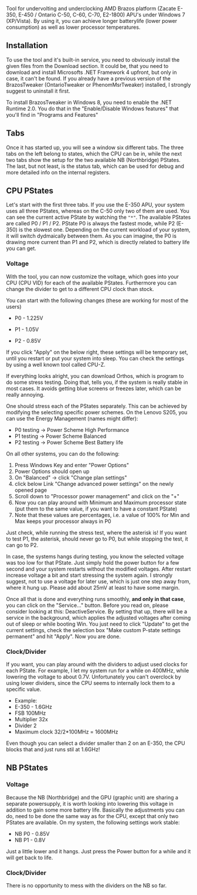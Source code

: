 Tool for undervolting and underclocking AMD Brazos platform (Zacate E-350, E-450 / Ontario C-50, C-60, C-70, E2-1800) APU's under Windows 7 (XP/Vista). By using it, you can achieve longer batterylife (lower power consumption) as well as lower processor temperatures.

## Installation ##
To use the tool and it's built-in service, you need to obviously install the given files from the Download section. It could be, that you need to download and install Microsofts .NET Framework 4 upfront, but only in case, it can't be found.
If you already have a previous version of the BrazosTweaker (OntarioTweaker or PhenomMsrTweaker) installed, I strongly suggest to uninstall it first.

To install BrazosTweaker in Windows 8, you need to enable the .NET Runtime 2.0. You do that in the "Enable/Disable Windows features" that you'll find in "Programs and Features"

## Tabs ##
Once it has started up, you will see a window six different tabs. The three tabs on the left belong to states, which the CPU can be in, while the next two tabs show the setup for the two available NB (Northbridge) PStates. The last, but not least, is the status tab, which can be used for debug and more detailed info on the internal registers.

## CPU PStates ##
Let's start with the first three tabs.
If you use the E-350 APU, your system uses all three PStates, whereas on the C-50 only two of them are used.
You can see the current active PState by watching the `"*"`. The available PStates are called P0 / P1 / P2. PState P0 is always the fastest mode, while P2 (E-350) is the slowest one. Depending on the current workload of your system, it will switch dydmaically between them. As you can imagine, the P0 is drawing more current than P1 and P2, which is directly related to battery life you can get.

### Voltage ###
With the tool, you can now customize the voltage, which goes into your CPU (CPU VID) for each of the available PStates. Furthermore you can change the divider to get to a different CPU clock than stock.

You can start with the following changes (these are working for most of the users)

  * P0 - 1.225V

  * P1 - 1.05V

  * P2 - 0.85V

If you click "Apply" on the below right, these settings will be temporary set, until you restart or put your system into sleep. You can check the settings by using a well known tool called CPU-Z.

If everything looks alright, you can download Orthos, which is program to do some stress testing. Doing that, tells you, if the system is really stable in most cases. It avoids getting blue screens or freezes later, which can be really annoying.

One should stress each of the PStates separately. This can be achieved by modifying the selecting specific power schemes. On the Lenovo S205, you can use the Energy Management (names might differ):

  * P0 testing -> Power Scheme High Performance
  * P1 testing -> Power Scheme Balanced
  * P2 testing -> Power Scheme Best Battery life

On all other systems, you can do the following:
  1. Press Windows Key and enter "Power Options"
  1. Power Options should open up
  1. On "Balanced" -> click "Change plan settings"
  1. click below Link "Change advanced power settings" on the newly opened page
  1. Scroll down to "Processor power management" and click on the "+"
  1. Now you can play around with Minimum and Maximum processor state (put them to the same value, if you want to have a constant PState)
  1. Note that these values are percentages, i.e. a value of 100% for Min and Max keeps your processor always in P0

Just check, while running the stress test, where the asterisk is! If you want to test P1, the asterisk, should never go to P0, but while stopping the test, it can go to P2.

In case, the systems hangs during testing, you know the selected voltage was too low for that PState. Just simply hold the power button for a few second and your system restarts without the modified voltages.
After restart increase voltage a bit and start stressing the system again. I strongly suggest, not to use a voltage for later use, which is just one step away from, where it hung up. Please add about 25mV at least to have some margin.

Once all that is done and everything runs smoothly, **and only in that case**, you can click on the "Service..." button. Before you read on, please consider looking at this: DeactiveService. By setting that up, there will be a service in the background, which applies the adjusted voltages after coming out of sleep or while booting Win.
You just need to click "Update" to get the current settings, check the selection box "Make custom P-state settings permanent" and hit "Apply".
Now you are done.

### Clock/Divider ###
If you want, you can play around with the dividers to adjust used clocks for each PState. For example, I let my system run for a while on 400MHz, while lowering the voltage to about 0.7V.
Unfortunately you can't overclock by using lower dividers, since the CPU seems to internally lock them to a specific value.
  * Example:
  * E-350 - 1.6GHz
  * FSB 100MHz
  * Multiplier 32x
  * Divider 2
  * Maximum clock 32/2\*100MHz = 1600MHz

Even though you can select a divider smaller than 2 on an E-350, the CPU blocks that and just runs stil at 1.6GHz!

## NB PStates ##

### Voltage ###
Because the NB (Northbridge) and the GPU (graphic unit) are sharing a separate powersupply, it is worth looking into lowering this voltage in addition to gain some more battery life.
Basically the adjustments you can do, need to be done the same way as for the CPU, except that only two PStates are available.
On my system, the following settings work stable:
  * NB P0 - 0.85V
  * NB P1 - 0.8V

Just a little lower and it hangs. Just press the Power button for a while and it will get back to life.

### Clock/Divider ###
There is no opportunity to mess with the dividers on the NB so far.
